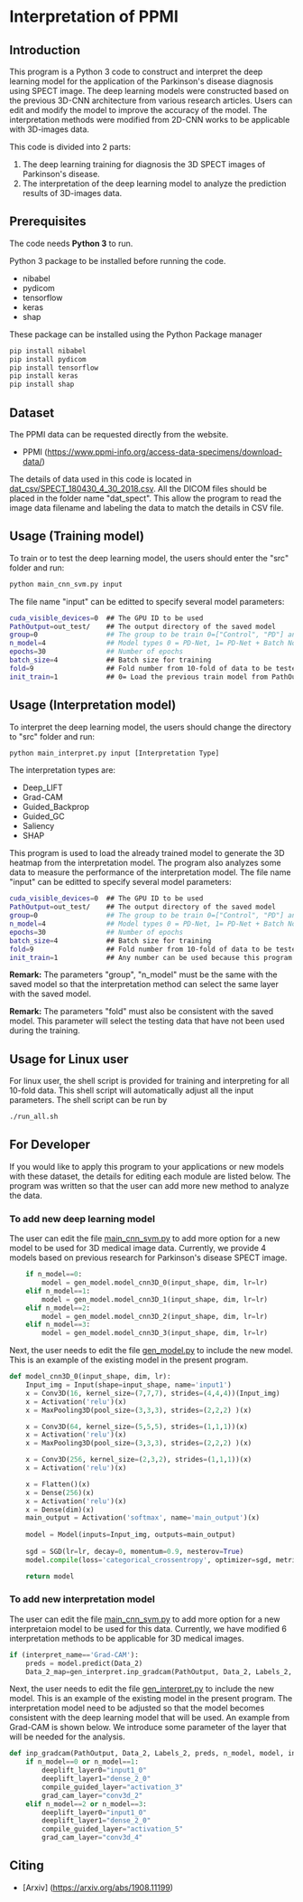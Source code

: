 # Interpretation of PPMI


## Introduction

This program is a Python 3 code to construct and interpret the deep learning model for the application of the Parkinson's disease diagnosis using SPECT image. 
The deep learning models were constructed based on the previous 3D-CNN architecture from various research articles. 
Users can edit and modify the model to improve the accuracy of the model. The interpretation methods were modified from 2D-CNN works to be applicable with 3D-images data.

This code is divided into 2 parts:

1) The deep learning training for diagnosis the 3D SPECT images of Parkinson's disease.
2) The interpretation of the deep learning model to analyze the prediction results of 3D-images data.

## Prerequisites

The code needs **Python 3** to run.

Python 3 package to be installed before running the code. 

* nibabel
* pydicom
* tensorflow
* keras
* shap

These package can be installed using the Python Package manager
```sh
pip install nibabel
pip install pydicom
pip install tensorflow
pip install keras
pip install shap
```
## Dataset
The PPMI data can be requested directly from the website.

* PPMI (https://www.ppmi-info.org/access-data-specimens/download-data/)

The details of data used in this code is located in [dat_csv/SPECT_180430_4_30_2018.csv](./dat_csv/SPECT_180430_4_30_2018.csv). All the DICOM files should be placed in the folder name "dat_spect". This allow the program to read the image data filename and labeling the data to match the details in CSV file.

## Usage (Training model)

To train or to test the deep learning model, the users should enter the "src" folder and run:
```sh
python main_cnn_svm.py input
```

The file name "input" can be editted to specify several model parameters:

```sh
cuda_visible_devices=0  ## The GPU ID to be used
PathOutput=out_test/    ## The output directory of the saved model
group=0                 ## The group to be train 0=["Control", "PD"] and 1=["PD", "SWEDD"]
n_model=4               ## Model types 0 = PD-Net, 1= PD-Net + Batch Norm, 2= Deep PD-Net, 3= Deep PD-Net + Batch Norm
epochs=30               ## Number of epochs
batch_size=4            ## Batch size for training
fold=9                  ## Fold number from 10-fold of data to be tested
init_train=1            ## 0= Load the previous train model from PathOutput, 1= Train for new model
```

## Usage (Interpretation model)
To interpret the deep learning model, the users should change the directory to "src" folder and run:
```sh
python main_interpret.py input [Interpretation Type]
```
The interpretation types are:
* Deep_LIFT
* Grad-CAM
* Guided_Backprop
* Guided_GC
* Saliency
* SHAP

This program is used to load the already trained model to generate the 3D heatmap from the interpretation model.
The program also analyzes some data to measure the performance of the interpretation model.
The file name "input" can be editted to specify several model parameters:

```sh
cuda_visible_devices=0  ## The GPU ID to be used
PathOutput=out_test/    ## The output directory of the saved model
group=0                 ## The group to be train 0=["Control", "PD"] and 1=["PD", "SWEDD"]
n_model=4               ## Model types 0 = PD-Net, 1= PD-Net + Batch Norm, 2= Deep PD-Net, 3= Deep PD-Net + Batch Norm
epochs=30               ## Number of epochs
batch_size=4            ## Batch size for training
fold=9                  ## Fold number from 10-fold of data to be tested
init_train=1            ## Any number can be used because this program can only load the saved model.
```
**Remark:** The parameters "group", "n_model" must be the same with the saved model so that the interpretation method can select the same layer with the saved model. 

**Remark:** The parameters "fold" must also be consistent with the saved model. This parameter will select the testing data that have not been used during the training.

## Usage for Linux user

For linux user, the shell script is provided for training and interpreting for all 10-fold data. This shell script will automatically adjust all the input parameters. The shell script can be run by

```sh
./run_all.sh
```

## For Developer

If you would like to apply this program to your applications or new models with these dataset, the details for editing each module are listed below. The program was written so that the user can add more new method to analyze the data.

### To add new deep learning model
The user can edit the file [main_cnn_svm.py](./src/main_cnn_svm.py) to add more option for a new model to be used for 3D medical image data. Currently, we provide 4 models based on previous research for Parkinson's disease SPECT image.

```python
    if n_model==0:
        model = gen_model.model_cnn3D_0(input_shape, dim, lr=lr)
    elif n_model==1:
        model = gen_model.model_cnn3D_1(input_shape, dim, lr=lr)
    elif n_model==2:
        model = gen_model.model_cnn3D_2(input_shape, dim, lr=lr)
    elif n_model==3:
        model = gen_model.model_cnn3D_3(input_shape, dim, lr=lr)
```

Next, the user needs to edit the file [gen_model.py](./src/gen_model.py) to include the new model. This is an example of the existing model in the present program.
```python
def model_cnn3D_0(input_shape, dim, lr):
    Input_img = Input(shape=input_shape, name='input1')
    x = Conv3D(16, kernel_size=(7,7,7), strides=(4,4,4))(Input_img)
    x = Activation('relu')(x)
    x = MaxPooling3D(pool_size=(3,3,3), strides=(2,2,2) )(x)

    x = Conv3D(64, kernel_size=(5,5,5), strides=(1,1,1))(x)
    x = Activation('relu')(x)
    x = MaxPooling3D(pool_size=(3,3,3), strides=(2,2,2) )(x)

    x = Conv3D(256, kernel_size=(2,3,2), strides=(1,1,1))(x)
    x = Activation('relu')(x)

    x = Flatten()(x)
    x = Dense(256)(x)
    x = Activation('relu')(x)
    x = Dense(dim)(x)
    main_output = Activation('softmax', name='main_output')(x)
    
    model = Model(inputs=Input_img, outputs=main_output)
    
    sgd = SGD(lr=lr, decay=0, momentum=0.9, nesterov=True)
    model.compile(loss='categorical_crossentropy', optimizer=sgd, metrics=[ 'accuracy'])

    return model 
```

### To add new interpretation model
The user can edit the file [main_cnn_svm.py](./src/main_cnn_svm.py) to add more option for a new interpretaion model to be used for this data. Currently, we have modified 6 interpretation methods to be applicable for 3D medical images.

```python
if (interpret_name=='Grad-CAM'):
    preds = model.predict(Data_2)
    Data_2_map=gen_interpret.inp_gradcam(PathOutput, Data_2, Labels_2, preds, n_model, model, interpret_name)
```

Next, the user needs to edit the file [gen_interpret.py](./src/gen_interpret.py) to include the new model. This is an example of the existing model in the present program. The interpretation model need to be adjusted so that the model becomes consistent with the deep learning model that will be used. An example from Grad-CAM is shown below. We introduce some parameter of the layer that will be needed for the analysis.
```python
def inp_gradcam(PathOutput, Data_2, Labels_2, preds, n_model, model, interpret_name):
    if n_model==0 or n_model==1:
        deeplift_layer0="input1_0"
        deeplift_layer1="dense_2_0"
        compile_guided_layer="activation_3"
        grad_cam_layer="conv3d_2"
    elif n_model==2 or n_model==3:
        deeplift_layer0="input1_0"
        deeplift_layer1="dense_2_0"
        compile_guided_layer="activation_5"
        grad_cam_layer="conv3d_4"
```

<!-- ACKNOWLEDGEMENTS -->
## Citing

* [Arxiv] (https://arxiv.org/abs/1908.11199)
